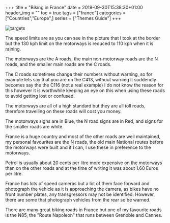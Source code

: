 +++
title = "Biking in France"
date = 2019-09-30T15:38:30+01:00
header_img = ""
toc = true
tags = ["france"]
categories = ["Countries","Europe",]
series = ["Themes Guide"]
+++

![targets](/img/france.jpg)

The speed limits are as you can see in the picture that I took at the border but the 130 kph limit on the motorways is reduced to 110 kph when it is raining.

The motorways are the A roads, the main non-motorway roads are the N roads, and the smaller main roads are the C roads.

The C roads sometimes change their numbers without warning, so for example lets say that you are on the C413, without warning it suddendly becomes say the the C116 (not a real example) I do not know the reason for this however it is worthwhile keeping an eye on this when using these roads to avoid getting lost or confused.

The motorways are all of a high standard but they are all toll roads, therefore travelling on these roads will cost you money.

The motorways signs are in Blue, the N road signs are in Red, and signs for the smaller roads are white.

France is a huge country and most of the other roads are well maintained, my personal favourites are the N roads, the old main National routes before the motorways were built and if I can, I use these in preference to the motorways.

Petrol is usually about 20 cents per litre more expensive on the motorways than on the other roads and at the time of writing it was about 1.60 Euros per litre.

France has lots of speed cameras but a lot of them face forward and photograph the vehicle as it is approaching the camera, as bikes have no front number plates, any transgressors may not be identified. However, there are some that photograph vehicles from the rear so be warned.

There are many great biking roads in France but one of my favourite roads is the N85, the "Route Napoleon" that runs between Grenoble and Cannes.